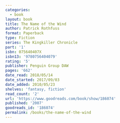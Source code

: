 ```yaml
---
categories:
  - book
layout: book
title: The Name of the Wind
author: Patrick Rothfuss
format: Paperback
type: Fiction
series: The Kingkiller Chronicle
part: '1'
isbn: 075640407X
isbn13: '9780756404079'
rating: '5'
publisher: Penguin Group DAW
pages: '662'
date_read: 2018/05/14
date_started: 2017/09/03
date_added: 2010/05/23
shelves: 'fantasy, fiction'
read_count: '2'
url: 'https://www.goodreads.com/book/show/186074'
published: '2007'
goodreads_id: '186074'
permalink: /books/the-name-of-the-wind
---
```



